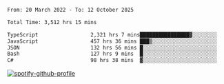 <!--START_SECTION:waka-->

```txt
From: 20 March 2022 - To: 12 October 2025

Total Time: 3,512 hrs 15 mins

TypeScript                 2,321 hrs 7 mins████████████████▓░░░░░░░░   66.09 %
JavaScript                 457 hrs 36 mins ███▒░░░░░░░░░░░░░░░░░░░░░   13.03 %
JSON                       132 hrs 56 mins █░░░░░░░░░░░░░░░░░░░░░░░░   03.79 %
Bash                       127 hrs 9 mins  █░░░░░░░░░░░░░░░░░░░░░░░░   03.62 %
C#                         98 hrs 38 mins  ▓░░░░░░░░░░░░░░░░░░░░░░░░   02.81 %
```

<!--END_SECTION:waka-->
[![spotify-github-profile](https://spotify-github-profile.vercel.app/api/view?uid=c00zprrvy9xiloa9qnco3hmng&cover_image=true&theme=novatorem&show_offline=false&background_color=121212&bar_color=53b14f&bar_color_cover=false)](https://spotify-github-profile.vercel.app/api/view?uid=c00zprrvy9xiloa9qnco3hmng&redirect=true)



